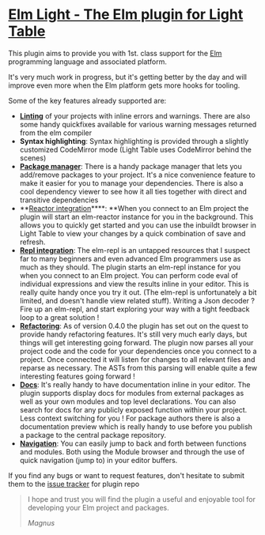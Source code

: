 # [Elm Light - The Elm plugin for Light Table](https://rundis.gitbooks.io/elm-light-guide/content/)

This plugin aims to provide you with 1st. class support for the [Elm](http://elm-lang.org) programming language and associated platform.

It's very much work in progress, but it's getting better by the day and will improve even more when the Elm platform gets more hooks for tooling.

Some of the key features already supported are:

* [**Linting**](/linting.md) of your projects with inline errors and warnings. There are also some handy quickfixes available for various warning messages returned from the elm compiler
* **Syntax highlighting**: Syntax highlighting is provided through a slightly customized CodeMirror mode \(Light Table uses CodeMirror behind the scenes\)
* **[Package manager](/managing-dependencies.md)**: There is a handy package manager that lets you add\/remove packages to your project. It's a nice convenience feature to make it easier for you to manage your dependencies. There is also a cool dependency viewer to see how it all ties together with direct and transitive dependencies
* **[Reactor integration](/elm-reactor.md)****: **When you connect to an Elm project the plugin will start an elm-reactor instance for you in the background. This allows you to quickly get started and you can use the inbuildt browser in Light Table to view your changes  by a quick combination of save and refresh.
* **[Repl integration](/elm-repl.md)**: The elm-repl is an untapped resources that I suspect far to many beginners and even advanced Elm programmers use as much as they should. The plugin starts an elm-repl instance for you when you connect to an Elm project. You can perform code eval of individual expressions and view the results inline in your editor. This is really quite handy once you try it out. \(The elm-repl is unfortunately a bit limited, and doesn't handle view related stuff\). Writing a Json decoder ? Fire up an elm-repl, and start exploring your way with a tight feedback loop to a great solution !
* **[Refactoring](/refactoring.md)**: As of version 0.4.0 the plugin has set out on the quest to provide handy refactoring features. It's still very much early days, but things will get interesting going forward. The plugin now parses all your project code and the code for your dependencies once you connect to a project. Once connected it will listen for changes to all relevant files and reparse as necessary. The ASTs from this parsing will enable quite a few interesting features going forward !
* **[Docs](/docs.md)**: It's really handy to have documentation inline in your editor. The plugin supports display docs for modules from external packages as well as your own modules and top level declarations. You can also search for docs for any publicly exposed function within your project. Less context switching for you ! For package authors there is also a documentation preview which is really handy to use before you publish a package to the central package repository.
* **[Navigation](/code-navigation.md)**: You can easily jump to back and forth between functions and modules. Both using the Module browser and through the use of quick navigation \(jump to\) in your editor buffers.

If you find any bugs or want to request features, don't hesitate to submit them to the [issue tracker](https://github.com/rundis/elm-light/issues) for plugin repo

> I hope and trust you will find the plugin a useful and enjoyable tool for developing your Elm project and packages.
> 
> _Magnus_


